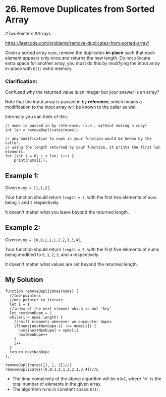 # 26. Remove Duplicates from Sorted Array
#TwoPointers #Arrays

https://leetcode.com/problems/remove-duplicates-from-sorted-array/

Given a sorted array `nums`, remove the duplicates <b>in-place</b> such that each element appears only once and returns the new length.
Do not allocate extra space for another array, you must do this by modifying the input array in-place with `O(1)` extra memory.

### Clarification:

Confused why the returned value is an integer but your answer is an array?

Note that the input array is passed in by <b>reference</b>, which means a modification to the input array will be known to the caller as well.

Internally you can think of this:

````
// nums is passed in by reference. (i.e., without making a copy)
int len = removeDuplicates(nums);

// any modification to nums in your function would be known by the caller.
// using the length returned by your function, it prints the first len elements.
for (int i = 0; i < len; i++) {
    print(nums[i]);
 ````

## Example 1:

Given `nums = [1,1,2]`,

Your function should return `length = 2`, with the first two elements of `nums` being `1` and `2` respectively.

It doesn't matter what you leave beyond the returned length.

## Example 2:

Given `nums = [0,0,1,1,1,2,2,3,3,4]`,

Your function should return `length = 5`, with the first five elements of nums being modified to `0`, `1`, `2`, `3`, and `4` respectively.

It doesn't matter what values are set beyond the returned length.


## My Solution

````
function removeDuplicates(nums) {
  //two-pointers
  //one pointer to iterate
  let i = 1
  //index of the next element which is not 'key'
  let nextNonDupe = 1
  while(i < nums.length) {
    //shift elements whenever we encounter dupes
    if(nums[nextNonDupe-1] !== nums[i]) {
      nums[nextNonDupe] = nums[i]
      nextNonDupe++
    }
    i++
  }
  return nextNonDupe
};

removeDuplicates([1, 1, 2])//2
removeDuplicates([0,0,1,1,1,2,2,3,3,4])//5
````

- The time complexity of the above algorithm will be `O(N)`, where `‘N’` is the total number of elements in the given array.
- The algorithm runs in constant space `O(1)`.
